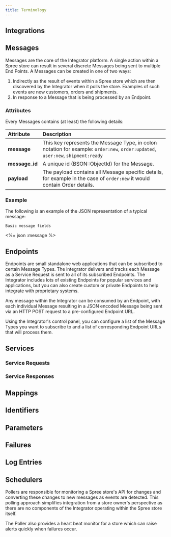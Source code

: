 ```yaml
---
title: Terminology
---
```


## Integrations

## Messages

Messages are the core of the Integrator platform. A single action within a Spree store can result in several discrete Messages being sent to multiple End Points. A Messages can be created in one of two ways:

1. Indirectly as the result of events within a Spree store which are then discovered by the Integrator when it polls the store.  Examples of such events are new customers, orders and shipments.
2. In response to a Message that is being processed by an Endpoint.

### Attributes

Every Messages contains (at least) the following details:

| Attribute       | Description               |
| :---------------| :-------------------------|
| **message**     | This key represents the Message Type, in colon notation for example: `order:new`, `order:updated`, `user:new`, `shipment:ready`  |
| **message_id**  | A unique id (BSON::ObjectId) for the Message. |
| **payload**     | The payload contains all Message specific details, for example in the case of `order:new` it would contain Order details.  |

### Example

The following is an example of the JSON representation of a typical message:

<pre class="headers"><code>Basic message fields</code></pre>
<%= json :message %>

## Endpoints

Endpoints are small standalone web applications that can be subscribed to certain Message Types. The integrator delivers and tracks each Message as a Service Request is sent to all of its subscribed Endpoints. The Integrator includes lots of existing Endpoints for popular services and applications, but you can also create custom or private Endpoints to help integrate with proprietary systems.

Any message within the Integrator can be consumed by an Endpoint, with each individual Message resulting in a JSON encoded Message being sent via an HTTP POST request to a pre-configured Endpoint URL.

Using the Integrator's control panel, you can configure a list of the Message Types you want to subscribe to and a list of corresponding Endpoint URLs that will process them.

## Services

### Service Requests

### Service Responses

## Mappings

## Identifiers

## Parameters

## Failures

## Log Entries

## Schedulers

Pollers are responsible for monitoring a Spree store's API for changes and converting these changes to new messages as events are detected. This polling approach simplifies integration from a store owner's perspective as there are no components of the Integrator operating within the Spree store itself.

The Poller also provides a heart beat monitor for a store which can raise alerts quickly when failures occur.